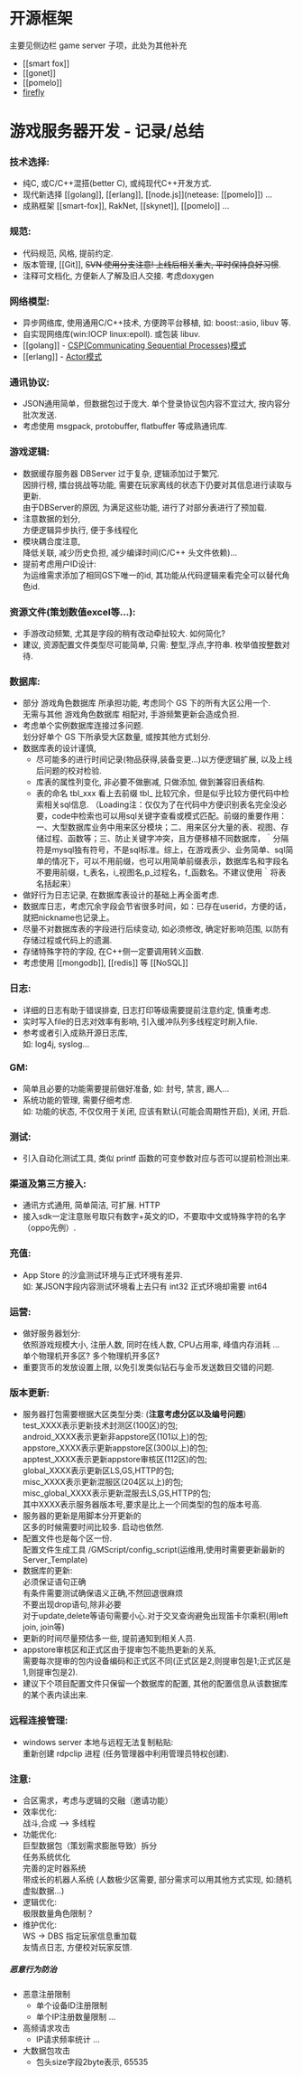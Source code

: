 # 开源框架
主要见侧边栏 game server 子项，此处为其他补充
- [[smart fox]]
- [[gonet]]
- [[pomelo]]
- [firefly](http://firefly.9miao.com/)

# 游戏服务器开发 - 记录/总结

### 技术选择:
- 纯C, 或C/C++混搭(better C), 或纯现代C++开发方式.
- 现代新选择 [[golang]], [[erlang]], [[node.js]](netease: [[pomelo]]) ...
- 成熟框架 [[smart-fox]], RakNet, [[skynet]], [[pomelo]] ...

### 规范:
- 代码规范, 风格, 提前约定.
- 版本管理, [[Git]], ~~SVN 使用分支注意! 上线后相关重大, 平时保持良好习惯~~.
- 注释可文档化, 方便新人了解及旧人交接. 考虑doxygen

### 网络模型:
- 异步网络库, 使用通用C/C++技术, 方便跨平台移植, 如: boost::asio, libuv 等.
- 自实现网络库(win:IOCP  linux:epoll).  或包装 libuv.
- [[golang]] - [CSP(Communicating Sequential Processes)模式](https://en.wikipedia.org/wiki/Communicating_sequential_processes)
- [[erlang]] - [Actor模式](https://en.wikipedia.org/wiki/Actor_model)

### 通讯协议:
- JSON通用简单，但数据包过于庞大.
  单个登录协议包内容不宜过大, 按内容分批次发送.
- 考虑使用 msgpack, protobuffer, flatbuffer 等成熟通讯库.

### 游戏逻辑:
- 数据缓存服务器 DBServer 过于复杂, 逻辑添加过于繁冗.  
  因排行榜, 擂台挑战等功能, 需要在玩家离线的状态下仍要对其信息进行读取与更新.  
  由于DBServer的原因, 为满足这些功能, 进行了对部分表进行了预加载.  
- 注意数据的划分,  
  方便逻辑异步执行, 便于多线程化
- 模块耦合度注意,   
  降低关联, 减少历史负担, 减少编译时间(C/C++ 头文件依赖)...
- 提前考虑用户ID设计:  
  为运维需求添加了相同GS下唯一的id, 其功能从代码逻辑来看完全可以替代角色id.

### 资源文件(策划数值excel等...):  
- 手游改动频繁, 尤其是字段的稍有改动牵扯较大. 如何简化?  
- 建议, 资源配置文件类型尽可能简单, 只需: 整型,浮点,字符串. 枚举值按整数对待.  

### 数据库:
- 部分 游戏角色数据库 所承担功能, 考虑同个 GS 下的所有大区公用一个.  
  无需与其他 游戏角色数据库 相配对, 手游频繁更新会造成负担.
- 考虑单个实例数据库连接过多问题.  
  划分好单个 GS 下所承受大区数量, 或按其他方式划分.  
- 数据库表的设计谨慎,
  - 尽可能多的进行时间记录(物品获得,装备变更...)以方便逻辑扩展, 以及上线后问题的校对检验.  
  - 库表的属性列变化, 非必要不做删减, 只做添加, 做到兼容旧表结构.  
  - 表的命名 tbl_xxx 看上去前缀 tbl_ 比较冗余，但是似乎比较方便代码中检索相关sql信息. （Loading注：仅仅为了在代码中方便识别表名完全没必要，code中检索也可以用sql关键字查看或模式匹配。前缀的重要作用：一、大型数据库业务中用来区分模块；二、用来区分大量的表、视图、存储过程、函数等；三、防止关键字冲突，且方便移植不同数据库，｀分隔符是mysql独有符号，不是sql标准。综上，在游戏表少、业务简单、sql简单的情况下，可以不用前缀，也可以用简单前缀表示，数据库名和字段名不要用前缀，t_表名，i_视图名,p_过程名，f_函数名。不建议使用｀将表名括起来）
- 做好行为日志记录, 在数据库表设计的基础上再全面考虑. 
- 数据库日志，考虑冗余字段会节省很多时间，如：已存在userid，方便的话，就把nickname也记录上。
- 尽量不对数据库表的字段进行后续变动, 如必须修改, 确定好影响范围, 以防有存储过程或代码上的遗漏.
- 存储特殊字符的字段, 在C++侧一定要调用转义函数.
- 考虑使用 [[mongodb]], [[redis]] 等 [[NoSQL]]

### 日志:
- 详细的日志有助于错误排查, 日志打印等级需要提前注意约定, 慎重考虑.  
- 实时写入file的日志对效率有影响, 引入缓冲队列多线程定时刷入file.  
- 参考或者引入成熟开源日志库,   
  如: log4j, syslog...

### GM:
- 简单且必要的功能需要提前做好准备,
  如: 封号, 禁言, 踢人...
- 系统功能的管理, 需要仔细考虑.  
  如: 功能的状态, 不仅仅用于关闭, 应该有默认(可能会周期性开启), 关闭, 开启.

### 测试:  
- 引入自动化测试工具, 类似 printf 函数的可变参数对应与否可以提前检测出来.

### 渠道及第三方接入:  
- 通讯方式通用, 简单简洁, 可扩展.  HTTP  
- 接入sdk一定注意账号取只有数字+英文的ID，不要取中文或特殊字符的名字（oppo先例）.  

### 充值:
- App Store 的沙盒测试环境与正式环境有差异.  
  如: 某JSON字段内容测试环境看上去只有 int32 正式环境却需要 int64

### 运营:
- 做好服务器划分:  
  依照游戏规模大小, 注册人数, 同时在线人数, CPU占用率, 峰值内存消耗 ...  
  单个物理机开多区? 多个物理机开多区?
- 重要货币的发放设置上限, 以免引发类似钻石与金币发送数目交错的问题.  

### 版本更新:
- 服务器打包需要根据大区类型分类:  (**注意考虑分区以及编号问题**)  
   test_XXXX表示更新技术封测区(100区)的包;  
   android_XXXX表示更新非appstore区(101以上)的包;  
   appstore_XXXX表示更新appstore区(300以上)的包;  
   apptest_XXXX表示更新appstore审核区(112区)的包;  
   global_XXXX表示更新区LS,GS,HTTP的包;  
   misc_XXXX表示更新混服区(204区以上)的包;  
   misc_global_XXXX表示更新混服去LS,GS,HTTP的包;  
   其中XXXX表示服务器版本号,要求是比上一个同类型的包的版本号高.  
- 服务器的更新是用脚本分开更新的    
  区多的时候需要时间比较多. 启动也依然.  
- 配置文件也是每个区一份.  
  配置文件生成工具 /GMScript/config_script(运维用,使用时需要更新最新的Server_Template)
- 数据库的更新:   
  必须保证语句正确   
  有条件需要测试确保语义正确,不然回退很麻烦  
  不要出现drop语句,除非必要  
  对于update,delete等语句需要小心.对于交叉查询避免出现笛卡尔乘积(用left join, join等)  
- 更新的时间尽量预估多一些, 提前通知到相关人员.  
- appstore审核区和正式区由于提审包不能热更新的关系,  
  需要每次提审的包内设备编码和正式区不同(正式区是2,则提审包是1;正式区是1,则提审包是2).  
- 建议下个项目配置文件只保留一个数据库的配置, 其他的配置信息从该数据库的某个表内读出来.  

### 远程连接管理:
- windows server 本地与远程无法复制粘贴:   
  重新创建 rdpclip 进程 (任务管理器中利用管理员特权创建).

### 注意:
- 合区需求，考虑与逻辑的交融（邀请功能）
- 效率优化:  
  战斗,合成 --> 多线程  
- 功能优化:  
  巨型数据包（策划需求膨胀导致）拆分  
  任务系统优化  
  完善的定时器系统  
  带成长的机器人系统 (人数极少区需要, 部分需求可以用其他方式实现, 如:随机虚拟数据...)
- 逻辑优化:  
  极限数量角色限制？  
- 维护优化:  
  WS -> DBS 指定玩家信息重加载  
  友情点日志, 方便校对玩家反馈.  

##### 恶意行为防治
- 恶意注册限制
  - 单个设备ID注册限制
  - 单个IP注册数量限制 ...  
- 高频请求攻击
  - IP请求频率统计 ...
- 大数据包攻击
  - 包头size字段2byte表示, 65535
